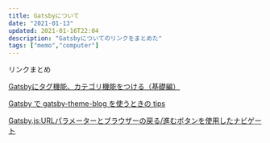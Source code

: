 ```yaml
---
title: Gatsbyについて
date: "2021-01-13"
updated: 2021-01-16T22:04
description: "Gatsbyについてのリンクをまとめた"
tags: ["memo","computer"]
---
```

リンクまとめ

[Gatsbyにタグ機能、カテゴリ機能をつける（基礎編）](https://qiita.com/yoshiki-0428/items/71d80713ffc264cf40f1)

[Gatsby で gatsby-theme-blog を使うときの tips](https://gotohayato.com/content/502/)

[Gatsby.js:URLパラメーターとブラウザーの戻る/進むボタンを使用したナビゲート](https://python5.com/q/xizbdbmb)